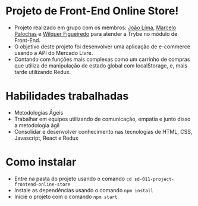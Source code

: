 # Projeto de Front-End Online Store!

* Projeto realizado em grupo com os membros: [João Lima](https://github.com/Lima08), [Marcelo Palochas](https://github.com/MarceloPalochas) e [Wilquer Figueiredo](https://github.com/Wilquer82) para atender a Trybe no módulo de Front-End.
* O objetivo deste projeto foi desenvolver uma aplicação de e-commerce usando a API do Mercado Livre.
* Contando com funções mais complexas como um carrinho de compras que utiliza de manipulação de estado global com localStorage, e, mais tarde utilizando Redux.

# Habilidades trabalhadas

* Metodologias Ágeis
* Trabalhar em equipes utilizando de comunicação, empatia e junto disso a metodologia ágil
* Consolidar e desenvolver conhecimento nas tecnologias de HTML, CSS, Javascript, React e Redux

# Como instalar

* Entre na pasta do projeto usando o comando `cd sd-011-project-frontend-online-store`
* Instale as dependências usando o comando `npm install`
* Inicie o projeto com o comando `npm start`
